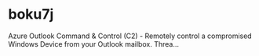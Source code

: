 # boku7j
Azure Outlook Command &amp; Control (C2) - Remotely control a compromised Windows Device from your Outlook mailbox. Threa…
